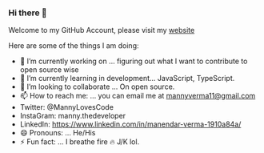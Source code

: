 ### Hi there 👋
<p>
    Welcome to my GitHub Account, please visit my <a href="http://mverma45.github.io/portfolio/" target="_blank">website</a>
</p>

Here are some of the things I am doing:

- 🔭 I’m currently working on ... figuring out what I want to contribute to open source wise
- 🌱 I’m currently learning in development... JavaScript, TypeScript.
- 👯 I’m looking to collaborate ... On open source.
- 📫 How to reach me: ... you can email me at mannyverma11@gmail.com 
- Twitter: @MannyLovesCode
- InstaGram: manny.thedeveloper
- LinkedIn: https://www.linkedin.com/in/manendar-verma-1910a84a/
- 😄 Pronouns: ... He/His
- ⚡ Fun fact: ... I breathe fire :fire: J/K lol.
